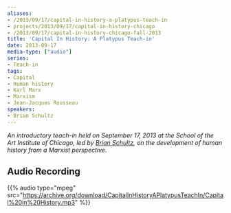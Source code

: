 ```yaml
---
aliases:
- /2013/09/17/capital-in-history-a-platypus-teach-in
- projects/2013/09/17/capital-in-history-chicago
- /2013/09/17/capital-in-history-chicago-fall-2013
title: 'Capital In History: A Platypus Teach-in'
date: 2013-09-17
media-type: ["audio"]
series:
- Teach-in
tags:
- Capital
- Human history
- Karl Marx
- Marxism
- Jean-Jacques Rousseau
speakers:
- Brian Schultz
---
```


_An introductory teach-in held on September 17, 2013 at the School of the Art Institute of Chicago, led by [Brian Schultz](/speakers/brian-schultz/), on the development of human history from a Marxist perspective._

## Audio Recording

{{% audio type="mpeg" src="https://archive.org/download/CapitalInHistoryAPlatypusTeachIn/Capital%20in%20History.mp3" %}}
